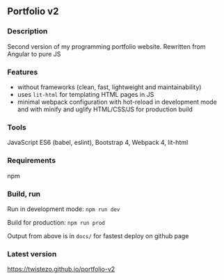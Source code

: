## Portfolio v2

### Description
Second version of my programming portfolio website. Rewritten from Angular to pure JS

### Features
- without frameworks (clean, fast, lightweight and maintainability)
- uses `lit-html` for templating HTML pages in JS
- minimal webpack configuration with hot-reload in development mode and with minify and uglify HTML/CSS/JS for production build

### Tools
JavaScript ES6 (babel, eslint), Bootstrap 4, Webpack 4, lit-html

### Requirements
npm

### Build, run
Run in development mode: `npm run dev`

Build for production: `npm run prod`

Output from above is in `docs/` for fastest deploy on github page


### Latest version
https://twistezo.github.io/portfolio-v2
